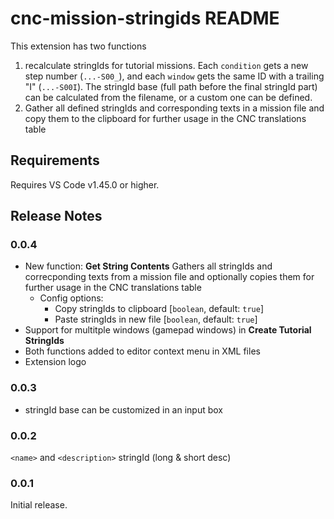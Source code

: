 # cnc-mission-stringids README

This extension has two functions

1. recalculate stringIds for tutorial missions. Each `condition` gets a new step number (`...-S00_`), and each `window` gets the same ID with a trailing "I" (`...-S00I`). The stringId base (full path before the final stringId part) can be calculated from the filename, or a custom one can be defined.
2. Gather all defined stringIds and corresponding texts in a mission file and copy them to the clipboard for further usage in the CNC translations table


## Requirements

Requires VS Code v1.45.0 or higher.

## Release Notes

### 0.0.4
* New function: **Get String Contents**
  Gathers all stringIds and correcponding texts from a mission file and optionally copies them for further usage in the CNC translations table
  * Config options:
    * Copy stringIds to clipboard [`boolean`, default: `true`]
    * Paste stringIds in new file [`boolean`, default: `true`]
* Support for multitple windows (gamepad windows) in **Create Tutorial StringIds**
* Both functions added to editor context menu in XML files
* Extension logo

### 0.0.3

* stringId base can be customized in an input box

### 0.0.2

`<name>` and `<description>` stringId (long & short desc)

### 0.0.1

Initial release.
